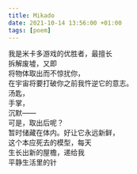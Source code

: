```yaml
---
title: Mikado
date: 2021-10-14 13:56:00 +01:00
tags: [poem]
---
```


我是米卡多游戏的优胜者，最擅长  
拆解废墟，又即  
将物体取出而不惊扰你，  
在宇宙将要打破你之前我忤逆它的意志。  
汤匙，  
手掌，  
沉默——  
可是，取出后呢？  
暂时储藏在体内。好让它永远新鲜，  
这个本应死去的模型，每天  
生长出新的屋檐，递给我    
平静生活里的针  
